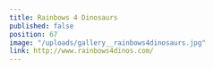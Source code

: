 ```yaml
---
title: Rainbows 4 Dinosaurs
published: false
position: 67
image: "/uploads/gallery__rainbows4dinosaurs.jpg"
link: http://www.rainbows4dinos.com/
---
```


